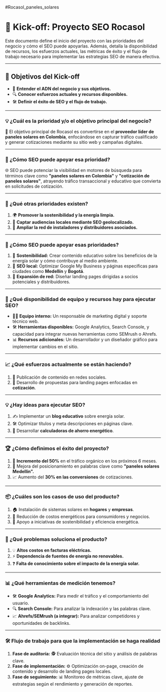 #Rocasol_paneles_solares 

# 🌟 **Kick-off: Proyecto SEO Rocasol**

Este documento define el inicio del proyecto con las prioridades del negocio y cómo el SEO puede apoyarlas. Además, detalla la disponibilidad de recursos, los esfuerzos actuales, las métricas de éxito y el flujo de trabajo necesario para implementar las estrategias SEO de manera efectiva.

---

## 🎯 **Objetivos del Kick-off**

- 🧬 **Entender el ADN del negocio y sus objetivos.**
- 🔍 **Conocer esfuerzos actuales y recursos disponibles.**
- 🛠️ **Definir el éxito de SEO y el flujo de trabajo.**

---

### **💡 ¿Cuál es la prioridad y/o el objetivo principal del negocio?**

📌 El objetivo principal de Rocasol es convertirse en el **proveedor líder de paneles solares en Colombia**, enfocándose en capturar tráfico cualificado y generar cotizaciones mediante su sitio web y campañas digitales.

---

### **🔗 ¿Cómo SEO puede apoyar esa prioridad?**

🌐 SEO puede potenciar la visibilidad en motores de búsqueda para términos clave como **"paneles solares en Colombia"** y **"cotización de paneles solares"**, atrayendo tráfico transaccional y educativo que convierta en solicitudes de cotización.

---

### **🌟 ¿Qué otras prioridades existen?**

1. 🌍 **Promover la sostenibilidad y la energía limpia.**
2. 📍 **Captar audiencias locales mediante SEO geolocalizado.**
3. 🤝 **Ampliar la red de instaladores y distribuidores asociados.**

---

### **🚀 ¿Cómo SEO puede apoyar esas prioridades?**

1. 🌱 **Sostenibilidad:** Crear contenido educativo sobre los beneficios de la energía solar y cómo contribuye al medio ambiente.
2. 📍 **SEO local:** Optimizar Google My Business y páginas específicas para ciudades como **Medellín** y **Bogotá**.
3. 🤝 **Expansión de red:** Diseñar landing pages dirigidas a socios potenciales y distribuidores.

---

### **👥 ¿Qué disponibilidad de equipo y recursos hay para ejecutar SEO?**

- 👩‍💻 **Equipo interno:** Un responsable de marketing digital y soporte técnico web.
- 🛠️ **Herramientas disponibles:** Google Analytics, Search Console, y capacidad para integrar nuevas herramientas como SEMrush o Ahrefs.
- 📊 **Recursos adicionales:** Un desarrollador y un diseñador gráfico para implementar cambios en el sitio.

---

### **📈 ¿Qué esfuerzos actualmente se están haciendo?**

1. 📣 Publicación de contenido en redes sociales.
2. 📄 Desarrollo de propuestas para landing pages enfocadas en **cotización**.

---

### **💡 ¿Hay ideas para ejecutar SEO?**

1. ✍️ Implementar un **blog educativo** sobre energía solar.
2. 🛠️ Optimizar títulos y meta descripciones en páginas clave.
3. 🔢 Desarrollar **calculadoras de ahorro energético**.

---

### **🏆 ¿Cómo definimos el éxito del proyecto?**

1. 🚀 **Incremento del 50%** en el tráfico orgánico en los próximos 6 meses.
2. 🥇 Mejora del posicionamiento en palabras clave como **"paneles solares Medellín".**
3. 📈 Aumento del **30% en las conversiones** de cotizaciones.

---

### **📦 ¿Cuáles son los casos de uso del producto?**

1. 🏠 Instalación de sistemas solares en **hogares** y **empresas**.
2. 💸 Reducción de costos energéticos para consumidores y negocios.
3. 🌿 Apoyo a iniciativas de sostenibilidad y eficiencia energética.

---

### **🔧 ¿Qué problemas soluciona el producto?**

1. 💡 **Altos costos en facturas eléctricas.**
2. ⚡ **Dependencia de fuentes de energía no renovables.**
3. ❓ **Falta de conocimiento sobre el impacto de la energía solar.**

---

### **📊 ¿Qué herramientas de medición tenemos?**

- 🛠️ **Google Analytics:** Para medir el tráfico y el comportamiento del usuario.
- 🔍 **Search Console:** Para analizar la indexación y las palabras clave.
- 📈 **Ahrefs/SEMrush (a integrar):** Para analizar competidores y oportunidades de backlinks.

---

### **🛠️ Flujo de trabajo para que la implementación se haga realidad**

1. **Fase de auditoría:** 🕵️ Evaluación técnica del sitio y análisis de palabras clave.
2. **Fase de implementación:** ⚙️ Optimización on-page, creación de contenido y desarrollo de landing pages locales.
3. **Fase de seguimiento:** 📊 Monitoreo de métricas clave, ajuste de estrategias según el rendimiento y generación de reportes.